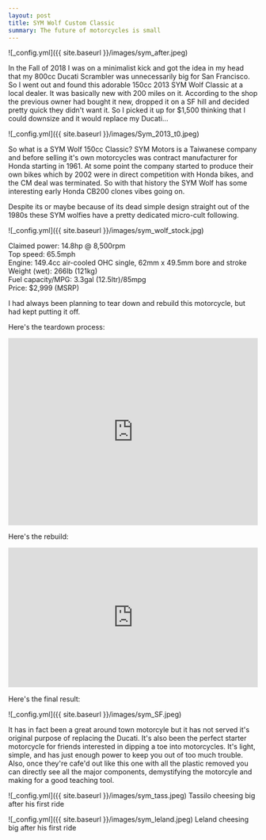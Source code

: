 ```yaml
---
layout: post
title: SYM Wolf Custom Classic
summary: The future of motorcycles is small
---
```


![_config.yml]({{ site.baseurl }}/images/sym_after.jpeg)

In the Fall of 2018 I was on a minimalist kick and got the idea in my head that my 800cc Ducati Scrambler was unnecessarily big for San Francisco. So I went out and found this adorable 150cc 2013 SYM Wolf Classic at a local dealer. It was basically new with 200 miles on it. According to the shop the previous owner had bought it new, dropped it on a SF hill and decided pretty quick they didn't want it. So I picked it up for $1,500 thinking that I could downsize and it would replace my Ducati... 

![_config.yml]({{ site.baseurl }}/images/Sym_2013_t0.jpeg)

So what is a SYM Wolf 150cc Classic? SYM Motors is a Taiwanese company and before selling it's own motorcycles was contract manufacturer for Honda starting in 1961. At some point the company started to produce their own bikes which by 2002 were in direct competition with Honda bikes, and the CM deal was terminated. So with that history the SYM Wolf has some interesting early Honda CB200 clones vibes going on. 

Despite its or maybe because of its dead simple design straight out of the 1980s these SYM wolfies have a pretty dedicated micro-cult following. 

![_config.yml]({{ site.baseurl }}/images/sym_wolf_stock.jpg)

Claimed power: 14.8hp @ 8,500rpm <br>
Top speed: 65.5mph <br>
Engine: 149.4cc air-cooled OHC single, 62mm x 49.5mm bore and stroke<br>
Weight (wet): 266lb (121kg)<br>
Fuel capacity/MPG: 3.3gal (12.5ltr)/85mpg <br>
Price: $2,999 (MSRP)<br>

I had always been planning to tear down and rebuild this motorcycle, but had kept putting it off.

Here's the teardown process:
<div style="width:100%;height:0;padding-bottom:75%;position:relative;"><iframe src="https://giphy.com/embed/h8OpeVYbp1Tq0hpwcl" width="100%" height="100%" style="position:absolute" frameBorder="0" class="giphy-embed" allowFullScreen></iframe></div><p><a href="https://giphy.com/gifs/h8OpeVYbp1Tq0hpwcl"></a></p>

Here's the rebuild:
<div style="width:100%;height:0;padding-bottom:56%;position:relative;"><iframe src="https://giphy.com/embed/SqIOTiCiFPsYXvGA1h" width="100%" height="100%" style="position:absolute" frameBorder="0" class="giphy-embed" allowFullScreen></iframe></div><p><a href="https://giphy.com/gifs/SqIOTiCiFPsYXvGA1h"></a></p>

Here's the final result:

![_config.yml]({{ site.baseurl }}/images/sym_SF.jpeg)

It has in fact been a great around town motorcyle but it has not served it's original purpose of replacing the Ducati. It's also been the perfect starter motorcycle for friends interested in dipping a toe into motorcycles. It's light, simple, and has just enough power to keep you out of too much trouble. Also, once they're cafe'd out like this one with all the plastic removed you can directly see all the major components, demystifying the motorcyle and making for a good teaching tool.

![_config.yml]({{ site.baseurl }}/images/sym_tass.jpeg)
Tassilo cheesing big after his first ride

![_config.yml]({{ site.baseurl }}/images/sym_leland.jpeg)
Leland cheesing big after his first ride

